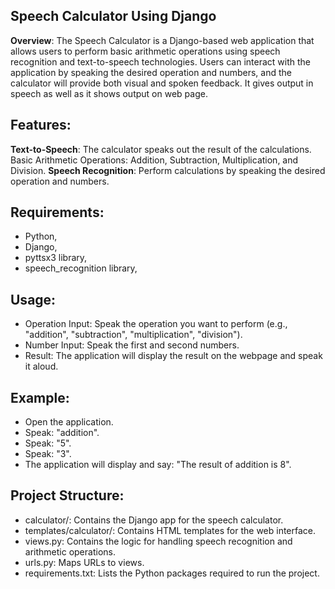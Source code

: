 ## **Speech Calculator Using Django**
**Overview**:
The Speech Calculator is a Django-based web application that allows users to perform basic arithmetic operations using speech recognition and text-to-speech technologies. Users can interact with the application by speaking the desired operation and numbers, and the calculator will provide both visual and spoken feedback. It gives output in speech as well as it shows output on web page.


## **Features**:
**Text-to-Speech**: The calculator speaks out the result of the calculations.
Basic Arithmetic Operations: Addition, Subtraction, Multiplication, and Division.
**Speech Recognition**: Perform calculations by speaking the desired operation and numbers.

## **Requirements**:
* Python, 
* Django, 
* pyttsx3 library,
* speech_recognition library,


## **Usage**:
* Operation Input: Speak the operation you want to perform (e.g., "addition", "subtraction", "multiplication", "division").
* Number Input: Speak the first and second numbers.
* Result: The application will display the result on the webpage and speak it aloud.


## **Example**:
* Open the application.
* Speak: "addition".
* Speak: "5".
* Speak: "3".
* The application will display and say: "The result of addition is 8".


## **Project Structure**:
* calculator/: Contains the Django app for the speech calculator.
* templates/calculator/: Contains HTML templates for the web interface.
* views.py: Contains the logic for handling speech recognition and arithmetic operations.
* urls.py: Maps URLs to views.
* requirements.txt: Lists the Python packages required to run the project.
